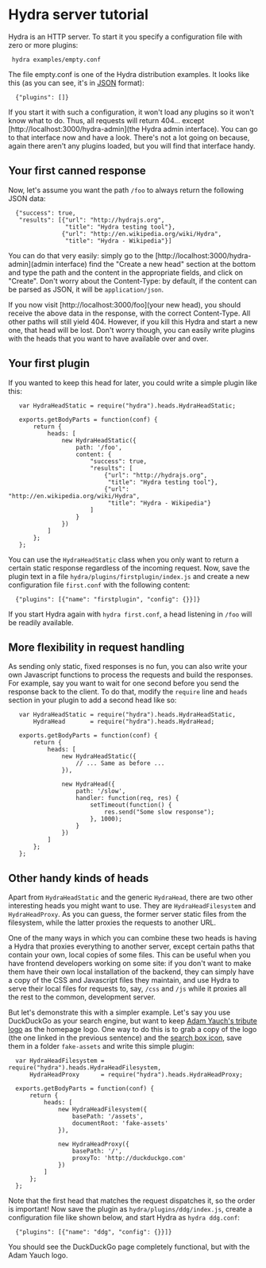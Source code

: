 Hydra server tutorial
=====================

Hydra is an HTTP server. To start it you specify a configuration file
with zero or more plugins:

     hydra examples/empty.conf

The file empty.conf is one of the Hydra distribution examples. It
looks like this (as you can see, it's in
[JSON](http://en.wikipedia.org/wiki/Json) format):

      {"plugins": []}

If you start it with such a configuration, it won't load any plugins
so it won't know what to do. Thus, all requests will return
404... except [http://localhost:3000/hydra-admin](the Hydra admin
interface). You can go to that interface now and have a look. There's
not a lot going on because, again there aren't any plugins loaded, but
you will find that interface handy.

Your first canned response
--------------------------

Now, let's assume you want the path `/foo` to always return the
following JSON data:

      {"success": true,
       "results": [{"url": "http://hydrajs.org",
                    "title": "Hydra testing tool"},
                   {"url": "http://en.wikipedia.org/wiki/Hydra",
                    "title": "Hydra - Wikipedia"}]

You can do that very easily: simply go to the
[http://localhost:3000/hydra-admin](admin interface) find the "Create a
new head" section at the bottom and type the path and the content in
the appropriate fields, and click on "Create". Don't worry about the
Content-Type: by default, if the content can be parsed as JSON, it
will be `application/json`.

If you now visit [http://localhost:3000/foo](your new head), you
should receive the above data in the response, with the correct
Content-Type. All other paths will still yield 404. However, if you
kill this Hydra and start a new one, that head will be lost. Don't
worry though, you can easily write plugins with the heads that you
want to have available over and over.


Your first plugin
-----------------

If you wanted to keep this head for later, you could write a simple
plugin like this:

       var HydraHeadStatic = require("hydra").heads.HydraHeadStatic;

       exports.getBodyParts = function(conf) {
           return {
               heads: [
                   new HydraHeadStatic({
                       path: '/foo',
                       content: {
                           "success": true,
                           "results": [
                               {"url": "http://hydrajs.org",
                                "title": "Hydra testing tool"},
                               {"url": "http://en.wikipedia.org/wiki/Hydra",
                                "title": "Hydra - Wikipedia"}
                           ]
                       }
                   })
               ]
           };
       };

You can use the `HydraHeadStatic` class when you only want to return a
certain static response regardless of the incoming request. Now, save
the plugin text in a file `hydra/plugins/firstplugin/index.js` and
create a new configuration file `first.conf` with the following
content:

      {"plugins": [{"name": "firstplugin", "config": {}}]}

If you start Hydra again with `hydra first.conf`, a head listening in
`/foo` will be readily available.


More flexibility in request handling
------------------------------------

As sending only static, fixed responses is no fun, you can also write
your own Javascript functions to process the requests and build the
responses. For example, say you want to wait for one second before you
send the response back to the client. To do that, modify the `require`
line and `heads` section in your plugin to add a second head like so:

       var HydraHeadStatic = require("hydra").heads.HydraHeadStatic,
           HydraHead       = require("hydra").heads.HydraHead;

       exports.getBodyParts = function(conf) {
           return {
               heads: [
                   new HydraHeadStatic({
                       // ... Same as before ...
                   }),

                   new HydraHead({
                       path: '/slow',
                       handler: function(req, res) {
                           setTimeout(function() {
                               res.send("Some slow response");
                           }, 1000);
                       }
                   })
               ]
           };
       };


Other handy kinds of heads
--------------------------

Apart from `HydraHeadStatic` and the generic `HydraHead`, there are
two other interesting heads you might want to use. They are
`HydraHeadFilesystem` and `HydraHeadProxy`. As you can guess, the
former server static files from the filesystem, while the latter
proxies the requests to another URL.

One of the many ways in which you can combine these two heads is
having a Hydra that proxies everything to another server, except
certain paths that contain your own, local copies of some files. This
can be useful when you have frontend developers working on some site:
if you don't want to make them have their own local installation of
the backend, they can simply have a copy of the CSS and Javascript
files they maintain, and use Hydra to serve their local files for
requests to, say, `/css` and `/js` while it proxies all the rest to
the common, development server.

But let's demonstrate this with a simpler example. Let's say you use
DuckDuckGo as your search engine, but want to keep [Adam Yauch's
tribute logo](http://hcoder.org/) as the homepage logo. One way to do
this is to grab a copy of the logo (the one linked in the previous
sentence) and the [search box icon](http://hcoder.org), save them in a
folder `fake-assets` and write this simple plugin:

      var HydraHeadFilesystem = require("hydra").heads.HydraHeadFilesystem,
          HydraHeadProxy      = require("hydra").heads.HydraHeadProxy;

      exports.getBodyParts = function(conf) {
          return {
              heads: [
                  new HydraHeadFilesystem({
                      basePath: '/assets',
                      documentRoot: 'fake-assets'
                  }),

                  new HydraHeadProxy({
                      basePath: '/',
                      proxyTo: 'http://duckduckgo.com'
                  })
              ]
          };
      };

Note that the first head that matches the request dispatches it, so
the order is important! Now save the plugin as
`hydra/plugins/ddg/index.js`, create a configuration file like shown
below, and start Hydra as `hydra ddg.conf`:

      {"plugins": [{"name": "ddg", "config": {}}]}

You should see the DuckDuckGo page completely functional, but with the
Adam Yauch logo.
